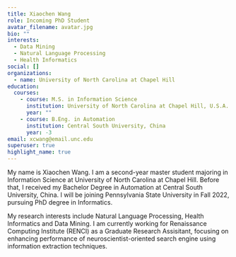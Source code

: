 ```yaml
---
title: Xiaochen Wang
role: Incoming PhD Student
avatar_filename: avatar.jpg
bio: ""
interests:
  - Data Mining
  - Natural Language Processing
  - Health Informatics
social: []
organizations:
  - name: University of North Carolina at Chapel Hill
education:
  courses:
    - course: M.S. in Information Science
      institution: University of North Carolina at Chapel Hill, U.S.A.
      year: ""
    - course: B.Eng. in Automation
      institution: Central South University, China
      year: -3
email: xcwang@email.unc.edu
superuser: true
highlight_name: true
---
```

My name is Xiaochen Wang. I am a second-year master student majoring in Information Science at University of North Carolina at Chapel Hill. Before that, I received my Bachelor Degree in Automation at Central South University, China. I will be joining Pennsylvania State University in Fall 2022, pursuing PhD degree in Informatics.



My research interests include Natural Language Processing, Health Informatics and Data Mining. I am currently working for Renaissance Computing Institute (RENCI) as a Graduate Research Assisitant, focusing on enhancing performance of neuroscientist-oriented search engine using information extraction techniques.